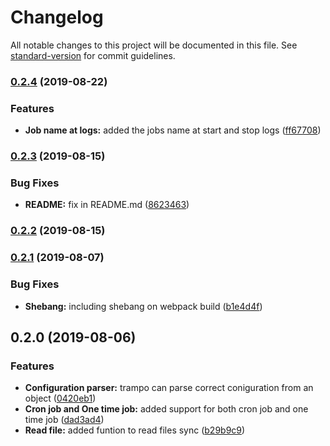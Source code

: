 # Changelog

All notable changes to this project will be documented in this file. See [standard-version](https://github.com/conventional-changelog/standard-version) for commit guidelines.

### [0.2.4](https://github.com/MutterPedro/trampo/compare/v0.2.3...v0.2.4) (2019-08-22)


### Features

* **Job name at logs:** added the jobs name at start and stop logs ([ff67708](https://github.com/MutterPedro/trampo/commit/ff67708))

### [0.2.3](https://github.com/MutterPedro/trampo/compare/v0.2.2...v0.2.3) (2019-08-15)


### Bug Fixes

* **README:** fix in README.md ([8623463](https://github.com/MutterPedro/trampo/commit/8623463))

### [0.2.2](https://github.com/MutterPedro/trampo/compare/v0.2.1...v0.2.2) (2019-08-15)

### [0.2.1](https://github.com/MutterPedro/trampo/compare/v0.2.0...v0.2.1) (2019-08-07)


### Bug Fixes

* **Shebang:** including shebang on webpack build ([b1e4d4f](https://github.com/MutterPedro/trampo/commit/b1e4d4f))

## 0.2.0 (2019-08-06)


### Features

* **Configuration parser:** trampo can parse correct coniguration from an object ([0420eb1](https://github.com/MutterPedro/trampo/commit/0420eb1))
* **Cron job and One time job:** added support for both cron job and one time job ([dad3ad4](https://github.com/MutterPedro/trampo/commit/dad3ad4))
* **Read file:** added funtion to read files sync ([b29b9c9](https://github.com/MutterPedro/trampo/commit/b29b9c9))
